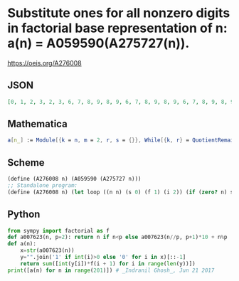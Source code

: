 # Substitute ones for all nonzero digits in factorial base representation of n: a\(n\) \= A059590\(A275727\(n\)\)\.
https://oeis.org/A276008
## JSON
```JSON
[0, 1, 2, 3, 2, 3, 6, 7, 8, 9, 8, 9, 6, 7, 8, 9, 8, 9, 6, 7, 8, 9, 8, 9, 24, 25, 26, 27, 26, 27, 30, 31, 32, 33, 32, 33, 30, 31, 32, 33, 32, 33, 30, 31, 32, 33, 32, 33, 24, 25, 26, 27, 26, 27, 30, 31, 32, 33, 32, 33, 30, 31, 32, 33, 32, 33, 30, 31, 32, 33, 32, 33, 24, 25, 26, 27, 26, 27, 30, 31, 32, 33, 32, 33, 30, 31, 32, 33, 32, 33, 30, 31, 32, 33, 32, 33, 24]
```
## Mathematica
```Mathematica
a[n_] := Module[{k = n, m = 2, r, s = {}}, While[{k, r} = QuotientRemainder[k, m]; k != 0|| r != 0, AppendTo[s, r]; m++]; s = Min[#, 1]& /@ s; Total[s*Range[Length[s]]!]]; Array[a, 100, 0] (* _Amiram Eldar_, Feb 14 2024 *)
```
## Scheme
```Scheme
(define (A276008 n) (A059590 (A275727 n)))
;; Standalone program:
(define (A276008 n) (let loop ((n n) (s 0) (f 1) (i 2)) (if (zero? n) s (let ((d (modulo n i))) (if (zero? d) (loop (/ n i) s (* i f) (+ 1 i)) (loop (/ (- n d) i) (+ s f) (* i f) (+ 1 i)))))))
```
## Python
```Python
from sympy import factorial as f
def a007623(n, p=2): return n if n<p else a007623(n//p, p+1)*10 + n%p
def a(n):
    x=str(a007623(n))
    y="".join('1' if int(i)>0 else '0' for i in x)[::-1]
    return sum([int(y[i])*f(i + 1) for i in range(len(y))])
print([a(n) for n in range(201)]) # _Indranil Ghosh_, Jun 21 2017
```
